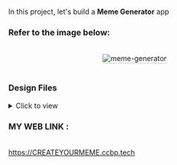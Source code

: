 In this project, let's build a **Meme Generator** app 

### Refer to the image below:

<br/>
<div style="text-align: center;">
    <img src="https://assets.ccbp.in/frontend/content/react-js/meme-generator-output.gif" alt="meme-generator" style="max-width:70%;box-shadow:0 2.8px 2.2px rgba(0, 0, 0, 0.12)">
</div>
<br/>

### Design Files

<details>
<summary>Click to view</summary>

- [Extra Small (Size < 576px) and Small (Size >= 576px)](https://assets.ccbp.in/frontend/content/react-js/meme-generator-sm-output-v0.png)
- [Medium (Size >= 768px), Large (Size >= 992px) and Extra Large (Size >= 1200px)](https://assets.ccbp.in/frontend/content/react-js/meme-generator-lg-output-v0.png)

</details>

### MY WEB LINK : 
<br>https://CREATEYOURMEME.ccbp.tech

